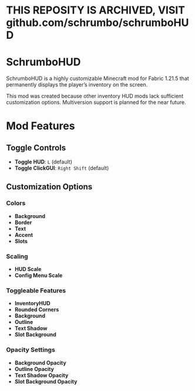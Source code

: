 # THIS REPOSITY IS ARCHIVED, VISIT github.com/schrumbo/schrumboHUD
# SchrumboHUD
SchrumboHUD is a highly customizable Minecraft mod for Fabric 1.21.5 that permanently displays the player’s inventory on the screen.

This mod was created because other inventory HUD mods lack sufficient customization options. Multiversion support is planned for the near future.

# Mod Features

## Toggle Controls
- **Toggle HUD**: `L` (default)
- **Toggle ClickGUI**: `Right Shift` (default)

## Customization Options
### Colors
- **Background**
- **Border**
- **Text**
- **Accent**
- **Slots**

### Scaling
- **HUD Scale**
- **Config Menu Scale**

### Toggleable Features
- **InventoryHUD**
- **Rounded Corners**
- **Background**
- **Outline**
- **Text Shadow**
- **Slot Background**

### Opacity Settings
- **Background Opacity**
- **Outline Opacity**
- **Text Shadow Opacity**
- **Slot Background Opacity**
